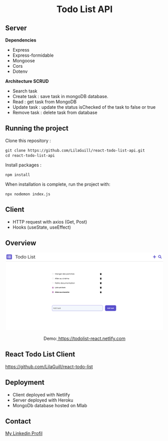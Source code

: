 <h1 align="center">Todo List API</h1>

## Server

**Dependencies**

- Express
- Express-formidable
- Mongoose
- Cors
- Dotenv

**Architecture SCRUD**

- Search task
- Create task : save task in mongoDB database.
- Read : get task from MongoDB
- Update task : update the status isChecked of the task to false or true
- Remove task : delete task from database

## Running the project

Clone this repository :

```
git clone https://github.com/LilaGuill/react-todo-list-api.git
cd react-todo-list-api
```

Install packages :

```
npm install
```

When installation is complete, run the project with:

```
npx nodemon index.js
```

## Client

- HTTP request with axios (Get, Post)
- Hooks (useState, useEffect)

## Overview

  <p align="center">
    <img width="500" src="https://github.com/LilaGuill/react-todo-list/blob/master/public/screen1.png" alt="capture-1">
  </p>

<p align="center">
  Demo:<a href="https://todolist-react-lg.netlify.com/" target="_blank"> https://todolist-react.netlify.com</a>
</p>

## React Todo List Client

<a href="https://github.com/LilaGuill/react-todo-list">https://github.com/LilaGuill/react-todo-list</a>

## Deployment

- Client deployed with Netlify
- Server deployed with Heroku
- MongoDb database hosted on Mlab

## Contact

<a href="https://www.linkedin.com/in/lila-guillermic-66542476/" target="_blank">My Linkedin Profil</a>
